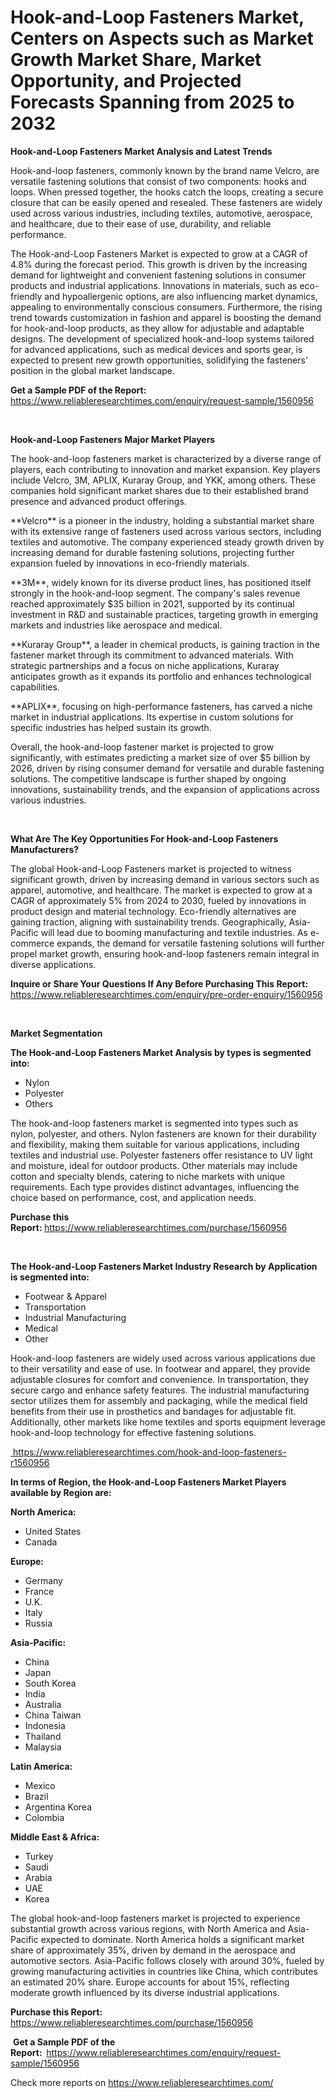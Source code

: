 <p><h1>Hook-and-Loop Fasteners Market, Centers on Aspects such as Market Growth Market Share, Market Opportunity, and Projected Forecasts Spanning from 2025 to 2032</h1></p><p><strong>Hook-and-Loop Fasteners Market Analysis and Latest Trends</strong></p>
<p><p>Hook-and-loop fasteners, commonly known by the brand name Velcro, are versatile fastening solutions that consist of two components: hooks and loops. When pressed together, the hooks catch the loops, creating a secure closure that can be easily opened and resealed. These fasteners are widely used across various industries, including textiles, automotive, aerospace, and healthcare, due to their ease of use, durability, and reliable performance.</p><p>The Hook-and-Loop Fasteners Market is expected to grow at a CAGR of 4.8% during the forecast period. This growth is driven by the increasing demand for lightweight and convenient fastening solutions in consumer products and industrial applications. Innovations in materials, such as eco-friendly and hypoallergenic options, are also influencing market dynamics, appealing to environmentally conscious consumers. Furthermore, the rising trend towards customization in fashion and apparel is boosting the demand for hook-and-loop products, as they allow for adjustable and adaptable designs. The development of specialized hook-and-loop systems tailored for advanced applications, such as medical devices and sports gear, is expected to present new growth opportunities, solidifying the fasteners' position in the global market landscape.</p></p>
<p><strong>Get a Sample PDF of the Report:&nbsp;</strong> <a href="https://www.reliableresearchtimes.com/enquiry/request-sample/1560956?utm_campaign=2779&utm_medium=2&utm_source=Github&utm_content=ia&utm_term=02042025&utm_id=hook-and-loop-fasteners">https://www.reliableresearchtimes.com/enquiry/request-sample/1560956</a></p>
<p>&nbsp;</p>
<p><strong>Hook-and-Loop Fasteners Major Market Players</strong></p>
<p><p>The hook-and-loop fasteners market is characterized by a diverse range of players, each contributing to innovation and market expansion. Key players include Velcro, 3M, APLIX, Kuraray Group, and YKK, among others. These companies hold significant market shares due to their established brand presence and advanced product offerings.</p><p>**Velcro** is a pioneer in the industry, holding a substantial market share with its extensive range of fasteners used across various sectors, including textiles and automotive. The company experienced steady growth driven by increasing demand for durable fastening solutions, projecting further expansion fueled by innovations in eco-friendly materials.</p><p>**3M**, widely known for its diverse product lines, has positioned itself strongly in the hook-and-loop segment. The company's sales revenue reached approximately $35 billion in 2021, supported by its continual investment in R&D and sustainable practices, targeting growth in emerging markets and industries like aerospace and medical.</p><p>**Kuraray Group**, a leader in chemical products, is gaining traction in the fastener market through its commitment to advanced materials. With strategic partnerships and a focus on niche applications, Kuraray anticipates growth as it expands its portfolio and enhances technological capabilities.</p><p>**APLIX**, focusing on high-performance fasteners, has carved a niche market in industrial applications. Its expertise in custom solutions for specific industries has helped sustain its growth.</p><p>Overall, the hook-and-loop fastener market is projected to grow significantly, with estimates predicting a market size of over $5 billion by 2026, driven by rising consumer demand for versatile and durable fastening solutions. The competitive landscape is further shaped by ongoing innovations, sustainability trends, and the expansion of applications across various industries.</p></p>
<p>&nbsp;</p>
<p><strong>What Are The Key Opportunities For Hook-and-Loop Fasteners Manufacturers?</strong></p>
<p><p>The global Hook-and-Loop Fasteners market is projected to witness significant growth, driven by increasing demand in various sectors such as apparel, automotive, and healthcare. The market is expected to grow at a CAGR of approximately 5% from 2024 to 2030, fueled by innovations in product design and material technology. Eco-friendly alternatives are gaining traction, aligning with sustainability trends. Geographically, Asia-Pacific will lead due to booming manufacturing and textile industries. As e-commerce expands, the demand for versatile fastening solutions will further propel market growth, ensuring hook-and-loop fasteners remain integral in diverse applications.</p></p>
<p><strong>Inquire or Share Your Questions If Any Before Purchasing This Report:</strong> <a href="https://www.reliableresearchtimes.com/enquiry/pre-order-enquiry/1560956?utm_campaign=2779&utm_medium=2&utm_source=Github&utm_content=ia&utm_term=02042025&utm_id=hook-and-loop-fasteners">https://www.reliableresearchtimes.com/enquiry/pre-order-enquiry/1560956</a></p>
<p>&nbsp;</p>
<p><strong>Market Segmentation</strong></p>
<p><strong>The Hook-and-Loop Fasteners Market Analysis by types is segmented into:</strong></p>
<p><ul><li>Nylon</li><li>Polyester</li><li>Others</li></ul></p>
<p><p>The hook-and-loop fasteners market is segmented into types such as nylon, polyester, and others. Nylon fasteners are known for their durability and flexibility, making them suitable for various applications, including textiles and industrial use. Polyester fasteners offer resistance to UV light and moisture, ideal for outdoor products. Other materials may include cotton and specialty blends, catering to niche markets with unique requirements. Each type provides distinct advantages, influencing the choice based on performance, cost, and application needs.</p></p>
<p><strong>Purchase this Report:&nbsp;</strong><a href="https://www.reliableresearchtimes.com/purchase/1560956?utm_campaign=2779&utm_medium=2&utm_source=Github&utm_content=ia&utm_term=02042025&utm_id=hook-and-loop-fasteners">https://www.reliableresearchtimes.com/purchase/1560956</a></p>
<p>&nbsp;</p>
<p><strong>The Hook-and-Loop Fasteners Market Industry Research by Application is segmented into:</strong></p>
<p><ul><li>Footwear & Apparel</li><li>Transportation</li><li>Industrial Manufacturing</li><li>Medical</li><li>Other</li></ul></p>
<p><p>Hook-and-loop fasteners are widely used across various applications due to their versatility and ease of use. In footwear and apparel, they provide adjustable closures for comfort and convenience. In transportation, they secure cargo and enhance safety features. The industrial manufacturing sector utilizes them for assembly and packaging, while the medical field benefits from their use in prosthetics and bandages for adjustable fit. Additionally, other markets like home textiles and sports equipment leverage hook-and-loop technology for effective fastening solutions.</p></p>
<p><a href="https://www.reliableresearchtimes.com/hook-and-loop-fasteners-r1560956?utm_campaign=2779&utm_medium=2&utm_source=Github&utm_content=ia&utm_term=02042025&utm_id=hook-and-loop-fasteners">&nbsp;https://www.reliableresearchtimes.com/hook-and-loop-fasteners-r1560956</a></p>
<p><strong>In terms of Region, the Hook-and-Loop Fasteners Market Players available by Region are:</strong></p>
<p>
    <p> <strong> North America: </strong>
        <ul>
            <li>United States</li>
            <li>Canada</li>
        </ul>
        </p> 
    <p> <strong> Europe: </strong>
        <ul>
            <li>Germany</li>
            <li>France</li>
            <li>U.K.</li>
            <li>Italy</li>
            <li>Russia</li>
        </ul>
        </p> 
    <p> <strong> Asia-Pacific: </strong>
        <ul>
            <li>China</li>
            <li>Japan</li>
            <li>South Korea</li>
            <li>India</li>
            <li>Australia</li>
            <li>China Taiwan</li>
            <li>Indonesia</li>
            <li>Thailand</li>
            <li>Malaysia</li>
        </ul>
        </p> 
    <p> <strong> Latin America: </strong>
        <ul>
            <li>Mexico</li>
            <li>Brazil</li>
            <li>Argentina Korea</li>
            <li>Colombia</li>
        </ul>
        </p> 
    <p> <strong> Middle East & Africa: </strong>
        <ul>
            <li>Turkey</li>
            <li>Saudi</li>
            <li>Arabia</li>
            <li>UAE</li>
            <li>Korea</li>
        </ul>
    </p>
    </p>
<p><p>The global hook-and-loop fasteners market is projected to experience substantial growth across various regions, with North America and Asia-Pacific expected to dominate. North America holds a significant market share of approximately 35%, driven by demand in the aerospace and automotive sectors. Asia-Pacific follows closely with around 30%, fueled by growing manufacturing activities in countries like China, which contributes an estimated 20% share. Europe accounts for about 15%, reflecting moderate growth influenced by its diverse industrial applications.</p></p>
<p><strong>Purchase this Report: </strong><a href="https://www.reliableresearchtimes.com/purchase/1560956?utm_campaign=2779&utm_medium=2&utm_source=Github&utm_content=ia&utm_term=02042025&utm_id=hook-and-loop-fasteners">https://www.reliableresearchtimes.com/purchase/1560956</a></p>
<p>&nbsp;<strong>Get a Sample PDF of the Report:&nbsp;&nbsp;</strong><a href="https://www.reliableresearchtimes.com/enquiry/request-sample/1560956?utm_campaign=2779&utm_medium=2&utm_source=Github&utm_content=ia&utm_term=02042025&utm_id=hook-and-loop-fasteners">https://www.reliableresearchtimes.com/enquiry/request-sample/1560956</a></p>
<p><strong></strong></p>
<p>Check more reports on <a href="https://www.reliableresearchtimes.com/?utm_campaign=2779&utm_medium=2&utm_source=Github&utm_content=ia&utm_term=02042025&utm_id=hook-and-loop-fasteners">https://www.reliableresearchtimes.com/</a></p>